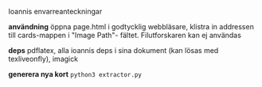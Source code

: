 Ioannis envarreanteckningar

**användning** öppna page.html i godtycklig webbläsare, klistra in addressen till cards-mappen i "Image Path"- fältet. Filutforskaren kan ej användas

**deps** pdflatex, alla ioannis deps i sina dokument (kan lösas med texliveonfly), imagick

**generera nya kort** ``python3 extractor.py``
